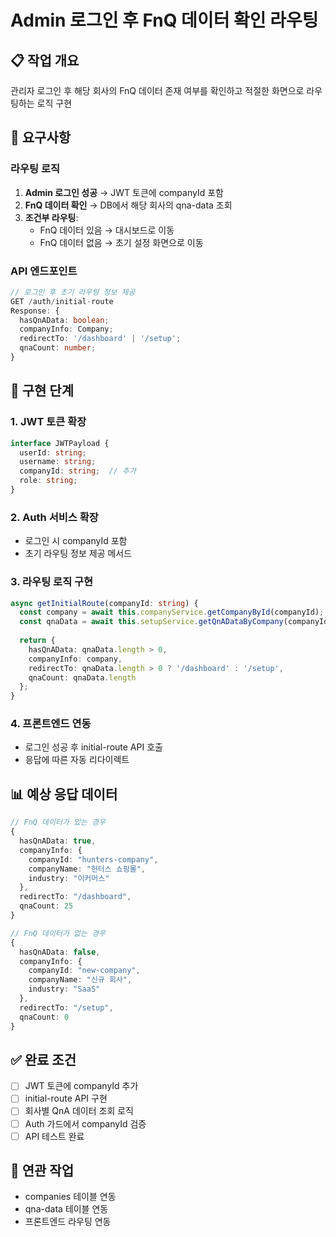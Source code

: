 # Admin 로그인 후 FnQ 데이터 확인 라우팅

## 📋 작업 개요
관리자 로그인 후 해당 회사의 FnQ 데이터 존재 여부를 확인하고 적절한 화면으로 라우팅하는 로직 구현

## 🎯 요구사항

### 라우팅 로직
1. **Admin 로그인 성공** → JWT 토큰에 companyId 포함
2. **FnQ 데이터 확인** → DB에서 해당 회사의 qna-data 조회
3. **조건부 라우팅**:
   - FnQ 데이터 있음 → 대시보드로 이동
   - FnQ 데이터 없음 → 초기 설정 화면으로 이동

### API 엔드포인트
```typescript
// 로그인 후 초기 라우팅 정보 제공
GET /auth/initial-route
Response: {
  hasQnAData: boolean;
  companyInfo: Company;
  redirectTo: '/dashboard' | '/setup';
  qnaCount: number;
}
```

## 🔧 구현 단계

### 1. JWT 토큰 확장
```typescript
interface JWTPayload {
  userId: string;
  username: string;
  companyId: string;  // 추가
  role: string;
}
```

### 2. Auth 서비스 확장
- 로그인 시 companyId 포함
- 초기 라우팅 정보 제공 메서드

### 3. 라우팅 로직 구현
```typescript
async getInitialRoute(companyId: string) {
  const company = await this.companyService.getCompanyById(companyId);
  const qnaData = await this.setupService.getQnADataByCompany(companyId);
  
  return {
    hasQnAData: qnaData.length > 0,
    companyInfo: company,
    redirectTo: qnaData.length > 0 ? '/dashboard' : '/setup',
    qnaCount: qnaData.length
  };
}
```

### 4. 프론트엔드 연동
- 로그인 성공 후 initial-route API 호출
- 응답에 따른 자동 리다이렉트

## 📊 예상 응답 데이터
```typescript
// FnQ 데이터가 있는 경우
{
  hasQnAData: true,
  companyInfo: {
    companyId: "hunters-company",
    companyName: "헌터스 쇼핑몰",
    industry: "이커머스"
  },
  redirectTo: "/dashboard",
  qnaCount: 25
}

// FnQ 데이터가 없는 경우  
{
  hasQnAData: false,
  companyInfo: {
    companyId: "new-company",
    companyName: "신규 회사",
    industry: "SaaS"
  },
  redirectTo: "/setup",
  qnaCount: 0
}
```

## ✅ 완료 조건
- [ ] JWT 토큰에 companyId 추가
- [ ] initial-route API 구현
- [ ] 회사별 QnA 데이터 조회 로직
- [ ] Auth 가드에서 companyId 검증
- [ ] API 테스트 완료

## 🔗 연관 작업
- companies 테이블 연동
- qna-data 테이블 연동
- 프론트엔드 라우팅 연동
